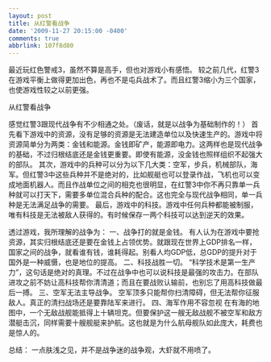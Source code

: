 ```yaml
---
layout: post
title: 从红警看战争
date: '2009-11-27 20:15:00 -0400'
comments: true
abbrlink: 107f8d80
---
```

最近玩红色警戒3，虽然不算是高手，但也对游戏小有感悟。
较之前几代，红警3在游戏平衡上做得更加出色，再也不是屯兵战术了。而且红警3缩小为三个国家，也使游戏性较之以前更强。

从红警看战争

感觉红警3跟现代战争有不少相通之处。（废话，就是以战争为基础制作的！）
首先看下游戏中的资源，没有足够的资源是无法建造单位以及快速生产的。游戏中将资源简单分为两类：金钱和能源。金钱即矿产，能源即电力。这两样也是现代战争的基础，不过归根结底还是金钱更重要。即使有能源，没金钱也照样组织不起强大的部队。
其次，游戏中的兵种可以分为以下几大类：空军，步兵，机械部队，海军。但红警3中这些兵种并不是绝对的，比如舰艇也可以登录作战，飞机也可以变成地面机器人。而且作战单位之间的相克也很明显，在红警3中你不再只靠单一兵种就可以打天下，需要多单位混合兵种的配合。这也完全与现代战争相同，单一兵种是无法满足战争的需要。
最后，游戏中的科技。游戏中任何兵种都能被制服，唯有科技是无法被敌人获得的。有时候保存一两个科技可以达到逆天的效果。

透过游戏，我所理解的战争为：
一、战争打的就是金钱。
有人认为在游戏中要抢资源，其实归根结底还是要在金钱上占领优势。就跟现在世界上GDP排名一样，国家之间的战争，就看谁有钱，谁耗得起。别看人均GDP低，总GDP的提升对于国外是一种威慑，也是地位的提高。
二、科技战胜一切。
“科学技术是第一生产力”，这句话是绝对的真理。不过在战争中也可以说科技是最强的攻击力。在部队进攻之前不妨让高科技帮你清清道；而且在要战败认输前，也别忘了用高科技做最后一搏。
三、空军无法主导战争。
空军顶多只能帮你扫清障碍，但无法帮你征服敌人。真正的清扫战场还是要靠陆军来进行。
四、海军作用不容忽视
在有海的地图中，一个无敌战舰能抵得上十辆坦克。但要保护这一艘无敌战舰不被空军和敌方潜艇击沉，同样需要十艘舰艇来护航。这也就是为什么航母舰队如此庞大，耗费也是惊人的。

总结：
一点肤浅之见，并不是战争迷的战争观，大虾就不用喷了。
